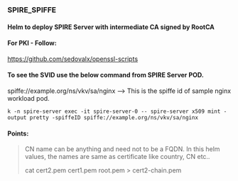 ### SPIRE_SPIFFE

#### Helm to deploy SPIRE Server with intermediate CA signed by RootCA

#### For PKI - Follow: 

https://github.com/sedovalx/openssl-scripts 

####  To see the SVID use the below command from SPIRE Server POD.

spiffe://example.org/ns/vkv/sa/nginx --> This is the spiffe id of sample nginx workload pod.

``` k -n spire-server exec -it spire-server-0 -- spire-server x509 mint -output pretty -spiffeID spiffe://example.org/ns/vkv/sa/nginx ```

#### Points:
> CN name can be anything and need not to be a FQDN.
> In this helm values, the names are same as certificate like country, CN etc..
>
> cat cert2.pem cert1.pem root.pem > cert2-chain.pem
